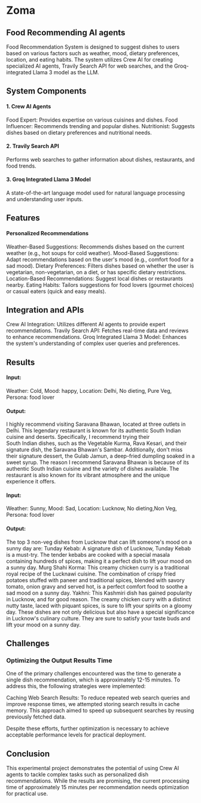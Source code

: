 # Zoma
## Food Recommending AI agents
Food Recommendation System is designed to suggest dishes to users based on various factors such as weather, mood, dietary preferences, location, and eating habits. The system utilizes Crew AI for creating specialized AI agents, Travily Search API for web searches, and the Groq-integrated Llama 3 model as the LLM.

## System Components
#### 1. Crew AI Agents
  Food Expert: Provides expertise on various cuisines and dishes.
  Food Influencer: Recommends trending and popular dishes.
  Nutritionist: Suggests dishes based on dietary preferences and nutritional needs.

#### 2. Travily Search API
  Performs web searches to gather information about dishes, restaurants, and food trends.

#### 3. Groq Integrated Llama 3 Model
  A state-of-the-art language model used for natural language processing and understanding user inputs.

## Features
#### Personalized Recommendations
  Weather-Based Suggestions: Recommends dishes based on the current weather (e.g., hot soups for cold weather).
  Mood-Based Suggestions: Adapt recommendations based on the user's mood (e.g., comfort food for a sad mood).
  Dietary Preferences: Filters dishes based on whether the user is vegetarian, non-vegetarian, on a diet, or has specific dietary restrictions.
  Location-Based Recommendations: Suggest local dishes or restaurants nearby.
  Eating Habits: Tailors suggestions for food lovers (gourmet choices) or casual eaters (quick and easy meals).

## Integration and APIs
  Crew AI Integration: Utilizes different AI agents to provide expert recommendations.
  Travily Search API: Fetches real-time data and reviews to enhance recommendations.
  Groq Integrated Llama 3 Model: Enhances the system's understanding of complex user queries and preferences.

## Results
#### Input:
  Weather: Cold, Mood: happy, Location: Delhi, No dieting, Pure Veg, Persona: food lover
#### Output:
  I highly recommend visiting Saravana Bhawan, located at three outlets in Delhi. This legendary restaurant is known for its authentic South Indian cuisine and deserts. Specifically, I recommend trying their     
  South Indian dishes, such as the Vegetable Kurma, Rava Kesari, and their signature dish, the Saravana Bhawan's Sambar. Additionally, don't miss their signature dessert, the Gulab Jamun, a deep-fried dumpling 
  soaked in a sweet syrup.
  The reason I recommend Saravana Bhawan is because of its authentic South Indian cuisine and the variety of dishes available. The restaurant is also known for its vibrant atmosphere and the unique experience it    offers.

#### Input:
  Weather: Sunny, Mood: Sad, Location: Lucknow, No dieting,Non Veg, Persona: food lover

#### Output:
  The top 3 non-veg dishes from Lucknow that can lift someone's mood on a sunny day are:
  Tunday Kebab: A signature dish of Lucknow, Tunday Kebab is a must-try. The tender kebabs are cooked with a special masala containing hundreds of spices, making it a perfect dish to lift your mood on a sunny day.
  Murg Shahi Korma: This creamy chicken curry is a traditional royal recipe of the Lucknawi cuisine. The combination of crispy fried potatoes stuffed with paneer and traditional spices, blended with savory     
  tomato, onion gravy and served hot, is a perfect comfort food to soothe a sad mood on a sunny day.
  Yakhni: This Kashmiri dish has gained popularity in Lucknow, and for good reason. The creamy chicken curry with a distinct nutty taste, laced with piquant spices, is sure to lift your spirits on a gloomy day.
  These dishes are not only delicious but also have a special significance in Lucknow's culinary culture. They are sure to satisfy your taste buds and lift your mood on a sunny day.

## Challenges

### Optimizing the Output Results Time

One of the primary challenges encountered was the time to generate a single dish recommendation, which is approximately 12-15 minutes. To address this, the following strategies were implemented:

Caching Web Search Results: To reduce repeated web search queries and improve response times, we attempted storing search results in cache memory. This approach aimed to speed up subsequent searches by reusing previously fetched data.

Despite these efforts, further optimization is necessary to achieve acceptable performance levels for practical deployment.

## Conclusion
  This experimental project demonstrates the potential of using Crew AI agents to tackle complex tasks such as personalized dish recommendations. While the results are promising, the current processing time of      approximately 15 minutes per recommendation needs optimization for practical use.
